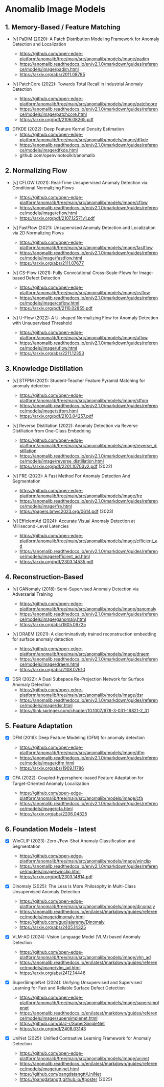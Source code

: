 # Anomalib Image Models

## 1. Memory-Based / Feature Matching

- [v] PaDiM (2020): A Patch Distribution Modeling Framework for Anomaly Detection and Localization
  - https://github.com/open-edge-platform/anomalib/tree/main/src/anomalib/models/image/padim
  - https://anomalib.readthedocs.io/en/v2.1.0/markdown/guides/reference/models/image/padim.html
  - https://arxiv.org/abs/2011.08785

- [v] PatchCore (2022): Towards Total Recall in Industrial Anomaly Detection
  - https://github.com/open-edge-platform/anomalib/tree/main/src/anomalib/models/image/patchcore
  - https://anomalib.readthedocs.io/en/v2.1.0/markdown/guides/reference/models/image/patchcore.html
  - https://arxiv.org/pdf/2106.08265.pdf

- [x] DFKDE (2022): Deep Feature Kernel Density Estimation
  - https://github.com/open-edge-platform/anomalib/tree/main/src/anomalib/models/image/dfkde
  - https://anomalib.readthedocs.io/en/v2.1.0/markdown/guides/reference/models/image/dfkde.html
  - github.com/openvinotoolkit/anomalib


## 2. Normalizing Flow

- [v] CFLOW (2021): Real-Time Unsupervised Anomaly Detection via Conditional Normalizing Flows
  - https://github.com/open-edge-platform/anomalib/tree/main/src/anomalib/models/image/cflow
  - https://anomalib.readthedocs.io/en/v2.1.0/markdown/guides/reference/models/image/cflow.html
  - https://arxiv.org/pdf/2107.12571v1.pdf

- [v] FastFlow (2021): Unsupervised Anomaly Detection and Localization via 2D Normalizing Flows
  - https://github.com/open-edge-platform/anomalib/tree/main/src/anomalib/models/image/fastflow
  - https://anomalib.readthedocs.io/en/v2.1.0/markdown/guides/reference/models/image/fastflow.html
  - https://arxiv.org/abs/2111.07677

- [v] CS-Flow (2021): Fully Convolutional Cross-Scale-Flows for Image-based Defect Detection
  - https://github.com/open-edge-platform/anomalib/tree/main/src/anomalib/models/image/csflow
  - https://anomalib.readthedocs.io/en/v2.1.0/markdown/guides/reference/models/image/csflow.html
  - https://arxiv.org/pdf/2110.02855.pdf

- [v] U-Flow (2022): A U-shaped Normalizing Flow for Anomaly Detection with Unsupervised Threshold
  - https://github.com/open-edge-platform/anomalib/tree/main/src/anomalib/models/image/uflow
  - https://anomalib.readthedocs.io/en/v2.1.0/markdown/guides/reference/models/image/uflow.html
  - https://arxiv.org/abs/2211.12353


## 3. Knowledge Distillation

- [v] STFPM (2021): Student-Teacher Feature Pyramid Matching for anomaly detection
  - https://github.com/open-edge-platform/anomalib/tree/main/src/anomalib/models/image/stfpm
  - https://anomalib.readthedocs.io/en/v2.1.0/markdown/guides/reference/models/image/stfpm.html
  - https://arxiv.org/pdf/2103.04257.pdf

- [v] Reverse Distillation (2022): Anomaly Detection via Reverse Distillation from One-Class Embedding
  - https://github.com/open-edge-platform/anomalib/tree/main/src/anomalib/models/image/reverse_distillation
  - https://anomalib.readthedocs.io/en/v2.1.0/markdown/guides/reference/models/image/reverse_distillation.html
  - https://arxiv.org/pdf/2201.10703v2.pdf (2022)

- [v] FRE (2023): A Fast Method For Anomaly Detection And Segmentation
  - https://github.com/open-edge-platform/anomalib/tree/main/src/anomalib/models/image/fre
  - https://anomalib.readthedocs.io/en/v2.1.0/markdown/guides/reference/models/image/fre.html
  - https://papers.bmvc2023.org/0614.pdf (2023)

- [v] EfficientAd (2024): Accurate Visual Anomaly Detection at Millisecond-Level Latencies
  - https://github.com/open-edge-platform/anomalib/tree/main/src/anomalib/models/image/efficient_ad
  - https://anomalib.readthedocs.io/en/v2.1.0/markdown/guides/reference/models/image/efficient_ad.html
  - https://arxiv.org/pdf/2303.14535.pdf


## 4. Reconstruction-Based

- [v] GANomaly (2018): Semi-Supervised Anomaly Detection via Adversarial Training
  - https://github.com/open-edge-platform/anomalib/tree/main/src/anomalib/models/image/ganomaly
  - https://anomalib.readthedocs.io/en/v2.1.0/markdown/guides/reference/models/image/ganomaly.html
  - https://arxiv.org/abs/1805.06725

- [v] DRAEM (2021): A discriminatively trained reconstruction embedding for surface anomaly detection
  - https://github.com/open-edge-platform/anomalib/tree/main/src/anomalib/models/image/draem
  - https://anomalib.readthedocs.io/en/v2.1.0/markdown/guides/reference/models/image/draem.html
  - https://arxiv.org/abs/2108.07610

- [x] DSR (2022): A Dual Subspace Re-Projection Network for Surface Anomaly Detection
  - https://github.com/open-edge-platform/anomalib/tree/main/src/anomalib/models/image/dsr
  - https://anomalib.readthedocs.io/en/v2.1.0/markdown/guides/reference/models/image/dsr.html
  - https://link.springer.com/chapter/10.1007/978-3-031-19821-2_31


## 5. Feature Adaptation

- [x] DFM (2019): Deep Feature Modeling (DFM) for anomaly detection
  - https://github.com/open-edge-platform/anomalib/tree/main/src/anomalib/models/image/dfm
  - https://anomalib.readthedocs.io/en/v2.1.0/markdown/guides/reference/models/image/dfm.html
  - https://arxiv.org/abs/1909.11786

- [x] CFA (2022): Coupled-hypersphere-based Feature Adaptation for Target-Oriented Anomaly Localization
  - https://github.com/open-edge-platform/anomalib/tree/main/src/anomalib/models/image/cfa
  - https://anomalib.readthedocs.io/en/v2.1.0/markdown/guides/reference/models/image/cfa.html
  - https://arxiv.org/abs/2206.04325

## 6. Foundation Models - latest

- [x] WinCLIP (2023): Zero-/Few-Shot Anomaly Classification and Segmentation
  - https://github.com/open-edge-platform/anomalib/tree/main/src/anomalib/models/image/winclip
  - https://anomalib.readthedocs.io/en/v2.1.0/markdown/guides/reference/models/image/winclip.html
  - https://arxiv.org/pdf/2303.14814.pdf

- [x] Dinomaly (2025): The Less Is More Philosophy in Multi-Class Unsupervised Anomaly Detection
  - https://github.com/open-edge-platform/anomalib/tree/main/src/anomalib/models/image/dinomaly
  - https://anomalib.readthedocs.io/en/latest/markdown/guides/reference/models/image/dinomaly.html
  - https://github.com/guojiajeremy/Dinomaly
  - https://arxiv.org/abs/2405.14325

- [x] VLM-AD (2024): Vision Language Model (VLM) based Anomaly Detection
  - https://github.com/open-edge-platform/anomalib/tree/main/src/anomalib/models/image/vlm_ad
  - https://anomalib.readthedocs.io/en/latest/markdown/guides/reference/models/image/vlm_ad.html
  - https://arxiv.org/abs/2412.14446

- [x] SuperSimpleNet (2024): Unifying Unsupervised and Supervised Learning for Fast and Reliable Surface Defect Detection
  - https://github.com/open-edge-platform/anomalib/tree/main/src/anomalib/models/image/supersimplenet
  - https://anomalib.readthedocs.io/en/latest/markdown/guides/reference/models/image/supersimplenet.html
  - https://github.com/blaz-r/SuperSimpleNet
  - https://arxiv.org/pdf/2408.03143

- [x] UniNet (2025): Unified Contrastive Learning Framework for Anomaly Detection
  - https://github.com/open-edge-platform/anomalib/tree/main/src/anomalib/models/image/uninet
  - https://anomalib.readthedocs.io/en/latest/markdown/guides/reference/models/image/uninet.html
  - https://github.com/pangdatangtt/UniNet
  - https://pangdatangtt.github.io/#poster (2025)


